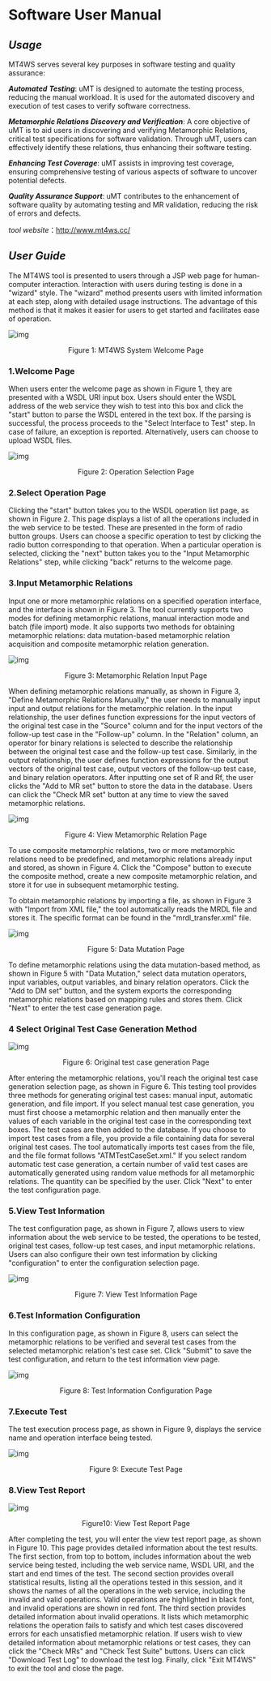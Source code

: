 # Software User Manual

## *Usage*

MT4WS serves several key purposes in software testing and quality assurance:

***Automated*** ***Testing***: uMT is designed to automate the testing process, reducing the manual workload. It is used for the automated discovery and execution of test cases to verify software correctness.

***Metamorphic Relations Discovery and Verification***: A core objective of uMT is to aid users in discovering and verifying Metamorphic Relations, critical test specifications for software validation. Through uMT, users can effectively identify these relations, thus enhancing their software testing.

***Enhancing Test Coverage***: uMT assists in improving test coverage, ensuring comprehensive testing of various aspects of software to uncover potential defects.

***Quality Assurance Support***: uMT contributes to the enhancement of software quality by automating testing and MR validation, reducing the risk of errors and defects.

*tool website*：http://www.mt4ws.cc/

## *User Guide*

The MT4WS tool is presented to users through a JSP web page for human-computer interaction. Interaction with users during testing is done in a "wizard" style. The "wizard" method presents users with limited information at each step, along with detailed usage instructions. The advantage of this method is that it makes it easier for users to get started and facilitates ease of operation.

![img](https://github.com/MuMT-USTB/mumt/blob/main/MT4WS%20User%20Manual.assets/wps12.jpg) 

<p align="center"> Figure 1: MT4WS System Welcome Page</p>

### 1.Welcome Page

When users enter the welcome page as shown in Figure 1, they are presented with a WSDL URI input box. Users should enter the WSDL address of the web service they wish to test into this box and click the "start" button to parse the WSDL entered in the text box. If the parsing is successful, the process proceeds to the "Select Interface to Test" step. In case of failure, an exception is reported. Alternatively, users can choose to upload WSDL files.

![img](https://github.com/MuMT-USTB/mumt/blob/main/MT4WS%20User%20Manual.assets/wps13.jpg) 

<p align="center"> Figure 2: Operation Selection Page</p>

### 2.Select Operation Page

Clicking the "start" button takes you to the WSDL operation list page, as shown in Figure 2. This page displays a list of all the operations included in the web service to be tested. These are presented in the form of radio button groups. Users can choose a specific operation to test by clicking the radio button corresponding to that operation. When a particular operation is selected, clicking the "next" button takes you to the "Input Metamorphic Relations" step, while clicking "back" returns to the welcome page.

### 3.Input Metamorphic Relations

Input one or more metamorphic relations on a specified operation interface, and the interface is shown in Figure 3. The tool currently supports two modes for defining metamorphic relations, manual interaction mode and batch (file import) mode. It also supports two methods for obtaining metamorphic relations: data mutation-based metamorphic relation acquisition and composite metamorphic relation generation.

![img](https://github.com/MuMT-USTB/mumt/blob/main/MT4WS%20User%20Manual.assets/wps14.jpg) 

<p align="center"> Figure 3: Metamorphic Relation Input Page</p>

When defining metamorphic relations manually, as shown in Figure 3, "Define Metamorphic Relations Manually," the user needs to manually input input and output relations for the metamorphic relation. In the input relationship, the user defines function expressions for the input vectors of the original test case in the "Source" column and for the input vectors of the follow-up test case in the "Follow-up" column. In the "Relation" column, an operator for binary relations is selected to describe the relationship between the original test case and the follow-up test case. Similarly, in the output relationship, the user defines function expressions for the output vectors of the original test case, output vectors of the follow-up test case, and binary relation operators. After inputting one set of R and Rf, the user clicks the "Add to MR set" button to store the data in the database. Users can click the "Check MR set" button at any time to view the saved metamorphic relations.

![img](https://github.com/MuMT-USTB/mumt/blob/main/MT4WS%20User%20Manual.assets/wps15.jpg) 

<p align="center"> Figure 4: View Metamorphic Relation Page</p>

To use composite metamorphic relations, two or more metamorphic relations need to be predefined, and metamorphic relations already input and stored, as shown in Figure 4. Click the "Compose" button to execute the composite method, create a new composite metamorphic relation, and store it for use in subsequent metamorphic testing.

To obtain metamorphic relations by importing a file, as shown in Figure 3 with "Import from XML file," the tool automatically reads the MRDL file and stores it. The specific format can be found in the "mrdl_transfer.xml" file.

![img](https://github.com/MuMT-USTB/mumt/blob/main/MT4WS%20User%20Manual.assets/wps16.jpg) 

<p align="center"> Figure 5: Data Mutation Page</p>

To define metamorphic relations using the data mutation-based method, as shown in Figure 5 with "Data Mutation," select data mutation operators, input variables, output variables, and binary relation operators. Click the "Add to DM set" button, and the system exports the corresponding metamorphic relations based on mapping rules and stores them. Click "Next" to enter the test case generation page.

### 4 Select Original Test Case Generation Method

 

![img](https://github.com/MuMT-USTB/mumt/blob/main/MT4WS%20User%20Manual.assets/wps17.jpg) 

<p align="center"> Figure 6: Original test case generation Page</p>

After entering the metamorphic relations, you'll reach the original test case generation selection page, as shown in Figure 6. This testing tool provides three methods for generating original test cases: manual input, automatic generation, and file import. If you select manual test case generation, you must first choose a metamorphic relation and then manually enter the values of each variable in the original test case in the corresponding text boxes. The test cases are then added to the database. If you choose to import test cases from a file, you provide a file containing data for several original test cases. The tool automatically imports test cases from the file, and the file format follows "ATMTestCaseSet.xml." If you select random automatic test case generation, a certain number of valid test cases are automatically generated using random value methods for all metamorphic relations. The quantity can be specified by the user. Click "Next" to enter the test configuration page.

### 5.View Test Information

The test configuration page, as shown in Figure 7, allows users to view information about the web service to be tested, the operations to be tested, original test cases, follow-up test cases, and input metamorphic relations. Users can also configure their own test information by clicking "configuration" to enter the configuration selection page.

![img](https://github.com/MuMT-USTB/mumt/blob/main/MT4WS%20User%20Manual.assets/wps18.jpg) 

<p align="center"> Figure 7: View Test Information Page</p>

### 6.Test Information Configuration

In this configuration page, as shown in Figure 8, users can select the metamorphic relations to be verified and several test cases from the selected metamorphic relation's test case set. Click "Submit" to save the test configuration, and return to the test information view page.

 

![img](https://github.com/MuMT-USTB/mumt/blob/main/MT4WS%20User%20Manual.assets/wps19.jpg) 

<p align="center"> Figure 8: Test Information Configuration Page</p>

### 7.Execute Test

The test execution process page, as shown in Figure 9, displays the service name and operation interface being tested.

![img](https://github.com/MuMT-USTB/mumt/blob/main/MT4WS%20User%20Manual.assets/wps20.jpg) 

<p align="center"> Figure 9: Execute Test Page</p>

### 8.View Test Report

![img](https://github.com/MuMT-USTB/mumt/blob/main/MT4WS%20User%20Manual.assets/wps21.jpg) 

<p align="center"> Figure10: View Test Report Page</p>

After completing the test, you will enter the view test report page, as shown in Figure 10. This page provides detailed information about the test results. The first section, from top to bottom, includes information about the web service being tested, including the web service name, WSDL URI, and the start and end times of the test. The second section provides overall statistical results, listing all the operations tested in this session, and it shows the names of all the operations in the web service, including the invalid and valid operations. Valid operations are highlighted in black font, and invalid operations are shown in red font. The third section provides detailed information about invalid operations. It lists which metamorphic relations the operation fails to satisfy and which test cases discovered errors for each unsatisfied metamorphic relation. If users wish to view detailed information about metamorphic relations or test cases, they can click the "Check MRs" and "Check Test Suite" buttons. Users can click "Download Test Log" to download the test log. Finally, click "Exit MT4WS" to exit the tool and close the page.

 